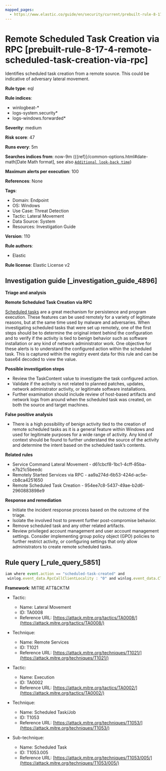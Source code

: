 ```yaml
---
mapped_pages:
  - https://www.elastic.co/guide/en/security/current/prebuilt-rule-8-17-4-remote-scheduled-task-creation-via-rpc.html
---
```


# Remote Scheduled Task Creation via RPC [prebuilt-rule-8-17-4-remote-scheduled-task-creation-via-rpc]

Identifies scheduled task creation from a remote source. This could be indicative of adversary lateral movement.

**Rule type**: eql

**Rule indices**:

* winlogbeat-*
* logs-system.security*
* logs-windows.forwarded*

**Severity**: medium

**Risk score**: 47

**Runs every**: 5m

**Searches indices from**: now-9m ({{ref}}/common-options.html#date-math[Date Math format], see also [`Additional look-back time`](docs-content://solutions/security/detect-and-alert/create-detection-rule.md#rule-schedule))

**Maximum alerts per execution**: 100

**References**: None

**Tags**:

* Domain: Endpoint
* OS: Windows
* Use Case: Threat Detection
* Tactic: Lateral Movement
* Data Source: System
* Resources: Investigation Guide

**Version**: 110

**Rule authors**:

* Elastic

**Rule license**: Elastic License v2

## Investigation guide [_investigation_guide_4896]

**Triage and analysis**

**Remote Scheduled Task Creation via RPC**

[Scheduled tasks](https://docs.microsoft.com/en-us/windows/win32/taskschd/about-the-task-scheduler) are a great mechanism for persistence and program execution. These features can be used remotely for a variety of legitimate reasons, but at the same time used by malware and adversaries. When investigating scheduled tasks that were set up remotely, one of the first steps should be to determine the original intent behind the configuration and to verify if the activity is tied to benign behavior such as software installation or any kind of network administrator work. One objective for these alerts is to understand the configured action within the scheduled task. This is captured within the registry event data for this rule and can be base64 decoded to view the value.

**Possible investigation steps**

* Review the TaskContent value to investigate the task configured action.
* Validate if the activity is not related to planned patches, updates, network administrator activity, or legitimate software installations.
* Further examination should include review of host-based artifacts and network logs from around when the scheduled task was created, on both the source and target machines.

**False positive analysis**

* There is a high possibility of benign activity tied to the creation of remote scheduled tasks as it is a general feature within Windows and used for legitimate purposes for a wide range of activity. Any kind of context should be found to further understand the source of the activity and determine the intent based on the scheduled task’s contents.

**Related rules**

* Service Command Lateral Movement - d61cbcf8-1bc1-4cff-85ba-e7b21c5beedc
* Remotely Started Services via RPC - aa9a274d-6b53-424d-ac5e-cb8ca4251650
* Remote Scheduled Task Creation - 954ee7c8-5437-49ae-b2d6-2960883898e9

**Response and remediation**

* Initiate the incident response process based on the outcome of the triage.
* Isolate the involved host to prevent further post-compromise behavior.
* Remove scheduled task and any other related artifacts.
* Review privileged account management and user account management settings. Consider implementing group policy object (GPO) policies to further restrict activity, or configuring settings that only allow administrators to create remote scheduled tasks.


## Rule query [_rule_query_5851]

```js
iam where event.action == "scheduled-task-created" and
 winlog.event_data.RpcCallClientLocality : "0" and winlog.event_data.ClientProcessId : "0"
```

**Framework**: MITRE ATT&CKTM

* Tactic:

    * Name: Lateral Movement
    * ID: TA0008
    * Reference URL: [https://attack.mitre.org/tactics/TA0008/](https://attack.mitre.org/tactics/TA0008/)

* Technique:

    * Name: Remote Services
    * ID: T1021
    * Reference URL: [https://attack.mitre.org/techniques/T1021/](https://attack.mitre.org/techniques/T1021/)

* Tactic:

    * Name: Execution
    * ID: TA0002
    * Reference URL: [https://attack.mitre.org/tactics/TA0002/](https://attack.mitre.org/tactics/TA0002/)

* Technique:

    * Name: Scheduled Task/Job
    * ID: T1053
    * Reference URL: [https://attack.mitre.org/techniques/T1053/](https://attack.mitre.org/techniques/T1053/)

* Sub-technique:

    * Name: Scheduled Task
    * ID: T1053.005
    * Reference URL: [https://attack.mitre.org/techniques/T1053/005/](https://attack.mitre.org/techniques/T1053/005/)



